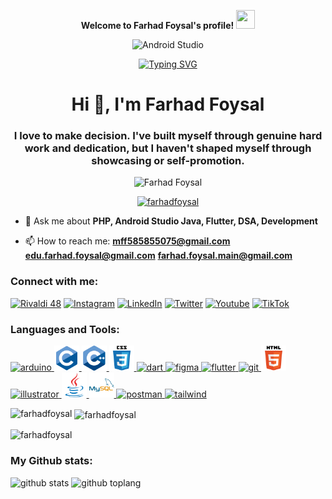 <p align="center">
<b>Welcome to Farhad Foysal's profile!</b> <img src="https://raw.githubusercontent.com/iampavangandhi/iampavangandhi/master/gifs/Hi.gif" width="30px" height="30px"></h2>
</p>

<p align="center">
  <img alt="Android Studio" src="https://miro.medium.com/max/800/1*zzTEyTwyy7jXibtqVWg84Q.gif" width="25%" />
</p>

<p align="center">
<a href="https://git.io/typing-svg"><img src="https://readme-typing-svg.demolab.com?font=Fira+Code&pause=1000&color=45B7FF&center=true&random=false&width=435&lines=Fullstack+Developer;Experience+in+Mobile+Development;always+learning+new+things" alt="Typing SVG" /></a>
</p>

<h1 align="center">Hi 👋, I'm Farhad Foysal</h1>
<h3 align="center">I love to make decision. I've built myself through genuine hard work and dedication, but I haven't shaped myself through showcasing or self-promotion.</h3>

<p align="center"> 
  <img src="https://komarev.com/ghpvc/?username=eduffoysal&label=Profile%20views&color=0e75b6&style=flat" alt="Farhad Foysal" /> 
</p>

<p align="center"> 
  <a href="https://github.com/ryo-ma/github-profile-trophy"><img src="https://github-profile-trophy.vercel.app/?username=eduffoysal" alt="farhadfoysal" /></a> 
</p>

- 💬 Ask me about **PHP, Android Studio Java, Flutter, DSA, Development**

- 📫 How to reach me: **mff585855075@gmail.com** **edu.farhad.foysal@gmail.com** **farhad.foysal.main@gmail.com**


### Connect with me:
<a href="https://sociabuzz.com/farhadfoysal/donate" target="_blank"><img src="https://img.shields.io/badge/Buy_Me_A_Coffee-FFDD00?style=for-the-badge&logo=buy-me-a-coffee&logoColor=black" height="32px" alt="Rivaldi 48"></a>
<a href="https://www.instagram.com/farhadfoysal_" target="_blank"><img src="https://img.shields.io/badge/Instagram-%23E4405F.svg?&style=flat-square&logo=instagram&logoColor=white" height="32px" alt="Instagram"></a>
<a href="https://www.linkedin.com/in/farhad-foysal-b9a680201/" target="_blank"><img src="https://img.shields.io/badge/linkedin-%230077B5.svg?&style=for-the-badge&logo=linkedin&logoColor=white" height="32px" alt="LinkedIn"></a>
<a href="https://www.twitter.com/farhadfoysal" target="_blank"><img src="https://img.shields.io/badge/twitter-%231DA1F2.svg?&style=for-the-badge&logo=twitter&logoColor=white" height="32px" alt="Twitter"></a>
<a href="https://youtube.com/@farhad_foysal?si=gqjHbYMo9AqVWzWy" target="_blank"><img src="https://img.shields.io/badge/youtube-%23FF0000.svg?&style=for-the-badge&logo=youtube&logoColor=white" height="32px" alt="Youtube"></a>
<a href="https://www.tiktok.com/@eduffoysal_" target="_blank"><img src="https://img.shields.io/badge/TikTok-000000?style=for-the-badge&
logo=tiktok&logoColor=white" height="32px" alt="TikTok"></a>

<h3 align="left">Languages and Tools:</h3>
<p align="left"> 
  <a href="https://www.arduino.cc/" target="_blank" rel="noreferrer"> 
    <img src="https://cdn.worldvectorlogo.com/logos/arduino-1.svg" alt="arduino" width="40" height="40"/> 
  </a> 
  <a href="https://www.cprogramming.com/" target="_blank" rel="noreferrer"> 
    <img src="https://raw.githubusercontent.com/devicons/devicon/master/icons/c/c-original.svg" alt="c" width="40" height="40"/> 
  </a> 
  <a href="https://www.w3schools.com/cpp/" target="_blank" rel="noreferrer"> 
    <img src="https://raw.githubusercontent.com/devicons/devicon/master/icons/cplusplus/cplusplus-original.svg" alt="cplusplus" width="40" height="40"/> 
  </a> 
  <a href="https://www.w3schools.com/css/" target="_blank" rel="noreferrer"> 
    <img src="https://raw.githubusercontent.com/devicons/devicon/master/icons/css3/css3-original-wordmark.svg" alt="css3" width="40" height="40"/> 
  </a> 
  <a href="https://dart.dev" target="_blank" rel="noreferrer"> 
    <img src="https://www.vectorlogo.zone/logos/dartlang/dartlang-icon.svg" alt="dart" width="40" height="40"/> 
  </a> 
  <a href="https://www.figma.com/" target="_blank" rel="noreferrer"> 
    <img src="https://www.vectorlogo.zone/logos/figma/figma-icon.svg" alt="figma" width="40" height="40"/> 
  </a> 
  <a href="https://flutter.dev" target="_blank" rel="noreferrer"> 
    <img src="https://www.vectorlogo.zone/logos/flutterio/flutterio-icon.svg" alt="flutter" width="40" height="40"/> 
  </a> 
  <a href="https://git-scm.com/" target="_blank" rel="noreferrer"> 
    <img src="https://www.vectorlogo.zone/logos/git-scm/git-scm-icon.svg" alt="git" width="40" height="40"/> 
  </a> 
  <a href="https://www.w3.org/html/" target="_blank" rel="noreferrer"> 
    <img src="https://raw.githubusercontent.com/devicons/devicon/master/icons/html5/html5-original-wordmark.svg" alt="html5" width="40" height="40"/> 
  </a> 
  <a href="https://www.adobe.com/in/products/illustrator.html" target="_blank" rel="noreferrer"> 
    <img src="https://www.vectorlogo.zone/logos/adobe_illustrator/adobe_illustrator-icon.svg" alt="illustrator" width="40" height="40"/> 
  </a> 
  <a href="https://www.java.com" target="_blank" rel="noreferrer"> 
    <img src="https://raw.githubusercontent.com/devicons/devicon/master/icons/java/java-original.svg" alt="java" width="40" height="40"/> 
  </a> 
  <a href="https://www.mysql.com/" target="_blank" rel="noreferrer"> 
    <img src="https://raw.githubusercontent.com/devicons/devicon/master/icons/mysql/mysql-original-wordmark.svg" alt="mysql" width="40" height="40"/> 
  </a> 
  <a href="https://postman.com" target="_blank" rel="noreferrer"> 
    <img src="https://www.vectorlogo.zone/logos/getpostman/getpostman-icon.svg" alt="postman" width="40" height="40"/> 
  </a> 
  <a href="https://tailwindcss.com/" target="_blank" rel="noreferrer"> 
    <img src="https://www.vectorlogo.zone/logos/tailwindcss/tailwindcss-icon.svg" alt="tailwind" width="40" height="40"/> 
  </a> 
</p>

<p><img align="left" src="https://github-readme-stats.vercel.app/api/top-langs?username=eduffoysal&show_icons=true&locale=en&layout=compact" alt="farhadfoysal" /></p>

<p>&nbsp;<img align="center" src="https://github-readme-stats.vercel.app/api?username=eduffoysal&show_icons=true&locale=en" alt="farhadfoysal" /></p>

<p><img align="center" src="https://github-readme-streak-stats.herokuapp.com/?user=eduffoysal&" alt="farhadfoysal" /></p>


### My Github stats:
![github stats](https://github-readme-stats.vercel.app/api?username=eduffoysal&show_icons=true&theme=transparent)
![github toplang](https://github-readme-stats.vercel.app/api/top-langs/?username=eduffoysal&layout=compact&theme=transparent)